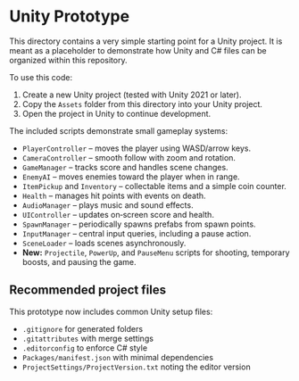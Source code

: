 # Unity Prototype

This directory contains a very simple starting point for a Unity project. It is meant as a placeholder to demonstrate how Unity and C# files can be organized within this repository.

To use this code:

1. Create a new Unity project (tested with Unity 2021 or later).
2. Copy the `Assets` folder from this directory into your Unity project.
3. Open the project in Unity to continue development.

The included scripts demonstrate small gameplay systems:

- `PlayerController` – moves the player using WASD/arrow keys.
- `CameraController` – smooth follow with zoom and rotation.
- `GameManager` – tracks score and handles scene changes.
- `EnemyAI` – moves enemies toward the player when in range.
- `ItemPickup` and `Inventory` – collectable items and a simple coin counter.
- `Health` – manages hit points with events on death.
- `AudioManager` – plays music and sound effects.
- `UIController` – updates on‑screen score and health.
- `SpawnManager` – periodically spawns prefabs from spawn points.
- `InputManager` – central input queries, including a pause action.
- `SceneLoader` – loads scenes asynchronously.
- **New:** `Projectile`, `PowerUp`, and `PauseMenu` scripts for shooting, temporary boosts, and pausing the game.

## Recommended project files

This prototype now includes common Unity setup files:
- `.gitignore` for generated folders
- `.gitattributes` with merge settings
- `.editorconfig` to enforce C# style
- `Packages/manifest.json` with minimal dependencies
- `ProjectSettings/ProjectVersion.txt` noting the editor version
